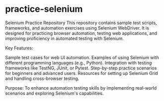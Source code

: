 # practice-selenium
Selenium Practice Repository
This repository contains sample test scripts, frameworks, and automation exercises using Selenium WebDriver. It is designed for practicing browser automation, testing web applications, and improving proficiency in automated testing with Selenium.

Key Features:

Sample test cases for web UI automation.
Examples of using Selenium with different programming languages (e.g., Python).
Integration with testing frameworks like TestNG, JUnit, or Pytest.
Step-by-step practice scenarios for beginners and advanced users.
Resources for setting up Selenium Grid and handling cross-browser testing.

Purpose:
To enhance automation testing skills by implementing real-world scenarios and exploring Selenium's capabilities.


